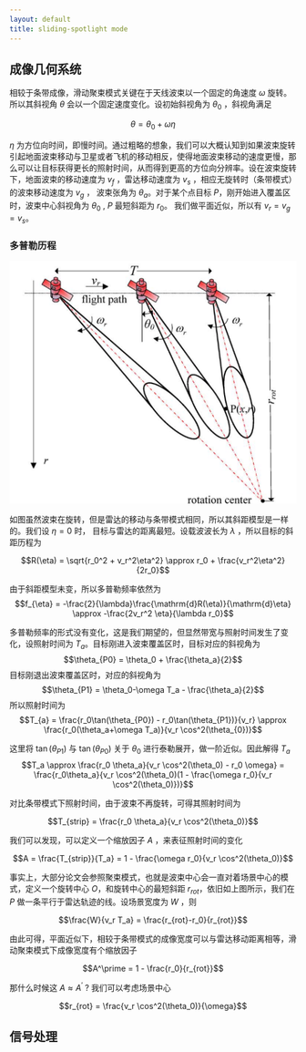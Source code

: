 ```yaml
---
layout: default
title: sliding-spotlight mode
---
```


<head>
    <script src="https://cdn.mathjax.org/mathjax/latest/MathJax.js?config=TeX-AMS-MML_HTMLorMML" type="text/javascript"></script>
    <script type="text/x-mathjax-config">
        MathJax.Hub.Config({
            tex2jax: {
            skipTags: ['script', 'noscript', 'style', 'textarea', 'pre'],
            inlineMath: [['$','$']]
            }
        });
    </script>
</head>

## 成像几何系统
相较于条带成像，滑动聚束模式关键在于天线波束以一个固定的角速度 $\omega$ 旋转。所以其斜视角 $\theta$ 会以一个固定速度变化。设初始斜视角为 $\theta_0$ ，斜视角满足

$$\theta = \theta_0 + \omega \eta$$

$\eta$ 为方位向时间，即慢时间。通过粗略的想象，我们可以大概认知到如果波束旋转引起地面波束移动与卫星或者飞机的移动相反，使得地面波束移动的速度更慢，那么可以让目标获得更长的照射时间，从而得到更高的方位向分辨率。设在波束旋转下，地面波束的移动速度为 $v_f$ ，雷达移动速度为 $v_s$ ，相应无旋转时（条带模式）的波束移动速度为 $v_g$ ， 波束张角为 $\theta_a$。对于某个点目标 $P$，刚开始进入覆盖区时，波束中心斜视角为 $\theta_0$ ,  $P$ 最短斜距为 $r_0$。 我们做平面近似，所以有 $v_r = v_g = v_s$。

### 多普勒历程
![alt text](/assets/radar_sys1/image_sys/slide_spot1_2.png)  

如图虽然波束在旋转，但是雷达的移动与条带模式相同，所以其斜距模型是一样的。我们设 $\eta = 0$ 时， 目标与雷达的距离最短。设载波波长为 $\lambda$ ，所以目标的斜距历程为  

$$R(\eta) = \sqrt{r_0^2 + v_r^2\eta^2} \approx r_0 + \frac{v_r^2\eta^2}{2r_0}$$  

由于斜距模型未变，所以多普勒频率依然为
$$f_{\eta} = -\frac{2}{\lambda}\frac{\mathrm{d}R(\eta)}{\mathrm{d}\eta} \approx -\frac{2v_r^2 \eta}{\lambda r_0}$$

多普勒频率的形式没有变化，这是我们期望的，但显然带宽与照射时间发生了变化，设照射时间为 $T_a$。目标刚进入波束覆盖区时，目标对应的斜视角为
$$\theta_{P0} = \theta_0 + \frac{\theta_a}{2}$$
目标刚退出波束覆盖区时，对应的斜视角为
$$\theta_{P1} = \theta_0-\omega T_a - \frac{\theta_a}{2}$$
所以照射时间为
$$T_{a} = \frac{r_0\tan(\theta_{P0}) - r_0\tan(\theta_{P1})}{v_r} \approx  \frac{r_0(\theta_a+\omega T_a)}{v_r \cos^2(\theta_{0})}$$

这里将 $\tan(\theta_{P1})$ 与 $\tan(\theta_{P0})$ 关于 $\theta_{0}$ 进行泰勒展开，做一阶近似。因此解得 $T_a$
$$T_a \approx \frac{r_0 \theta_a}{v_r \cos^2(\theta_0) - r_0 \omega} = \frac{r_0\theta_a}{v_r \cos^2(\theta_0)(1 - \frac{\omega r_0}{v_r \cos^2(\theta_0)})}$$

对比条带模式下照射时间，由于波束不再旋转，可得其照射时间为

$$T_{strip} = \frac{r_0 \theta_a}{v_r \cos^2(\theta_0)}$$

我们可以发现，可以定义一个缩放因子 $A$ ，来表征照射时间的变化

$$A = \frac{T_{strip}}{T_a} = 1 - \frac{\omega r_0}{v_r \cos^2(\theta_0)}$$

事实上，大部分论文会参照聚束模式，也就是波束中心会一直对着场景中心的模式，定义一个旋转中心 $O$，和旋转中心的最短斜距 $r_{rot}$，依旧如上图所示，我们在 $P$ 做一条平行于雷达轨迹的线。设场景宽度为 $W$ ，则

$$\frac{W}{v_r T_a} = \frac{r_{rot}-r_0}{r_{rot}}$$

由此可得，平面近似下，相较于条带模式的成像宽度可以与雷达移动距离相等，滑动聚束模式下成像宽度有个缩放因子

$$A^\prime = 1 - \frac{r_0}{r_{rot}}$$

那什么时候这 $A \approx A^\prime$ ? 我们可以考虑场景中心

$$r_{rot} = \frac{v_r \cos^2(\theta_0)}{\omega}$$




## 信号处理
